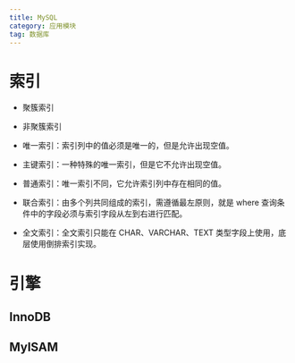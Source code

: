 ```yaml
---
title: MySQL
category: 应用模块
tag: 数据库
---
```


# 索引

* 聚簇索引
* 非聚簇索引

* 唯一索引：索引列中的值必须是唯一的，但是允许出现空值。
* 主键索引：一种特殊的唯一索引，但是它不允许出现空值。
* 普通索引：唯一索引不同，它允许索引列中存在相同的值。
* 联合索引：由多个列共同组成的索引，需遵循最左原则，就是 where 查询条件中的字段必须与索引字段从左到右进行匹配。
* 全文索引：全文索引只能在 CHAR、VARCHAR、TEXT 类型字段上使用，底层使用倒排索引实现。


# 引擎

## InnoDB

## MyISAM


